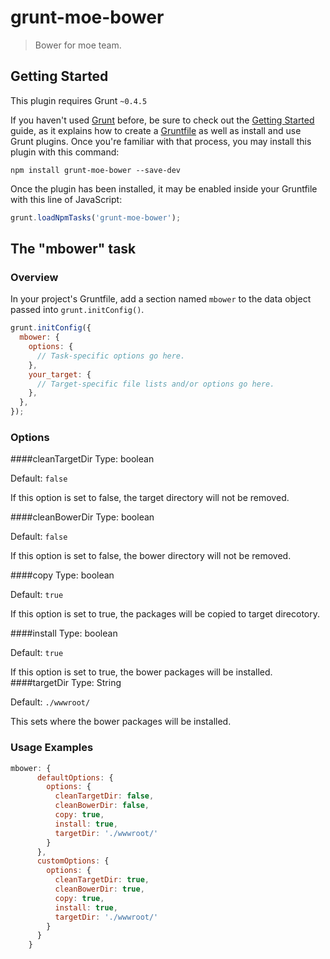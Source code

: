 # grunt-moe-bower

> Bower for moe team.

## Getting Started
This plugin requires Grunt `~0.4.5`

If you haven't used [Grunt](http://gruntjs.com/) before, be sure to check out the [Getting Started](http://gruntjs.com/getting-started) guide, as it explains how to create a [Gruntfile](http://gruntjs.com/sample-gruntfile) as well as install and use Grunt plugins. Once you're familiar with that process, you may install this plugin with this command:

```shell
npm install grunt-moe-bower --save-dev
```

Once the plugin has been installed, it may be enabled inside your Gruntfile with this line of JavaScript:

```js
grunt.loadNpmTasks('grunt-moe-bower');
```

## The "mbower" task

### Overview
In your project's Gruntfile, add a section named `mbower` to the data object passed into `grunt.initConfig()`.

```js
grunt.initConfig({
  mbower: {
    options: {
      // Task-specific options go here.
    },
    your_target: {
      // Target-specific file lists and/or options go here.
    },
  },
});
```

### Options

####cleanTargetDir
Type: boolean

Default: ```false```

If this option is set to false, the target directory will not be removed.

####cleanBowerDir
Type: boolean

Default: ```false```

If this option is set to false, the bower directory will not be removed.

####copy
Type: boolean

Default: ```true```

If this option is set to true, the packages will be copied to target direcotory.

####install
Type: boolean

Default: ```true```

If this option is set to true, the bower packages will be installed.
####targetDir
Type: String

Default: ```./wwwroot/```

This sets where the bower packages will be installed.

### Usage Examples

```js
mbower: {
      defaultOptions: {
        options: {
          cleanTargetDir: false,
          cleanBowerDir: false,
          copy: true,
          install: true,
          targetDir: './wwwroot/'
        }
      },
      customOptions: {
        options: {
          cleanTargetDir: true,
          cleanBowerDir: true,
          copy: true,
          install: true,
          targetDir: './wwwroot/'
        }
      }
    }
```
